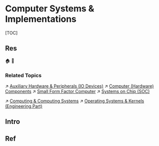 # Computer Systems & Implementations

[TOC]



## Res
🏠 
🚧 


### Related Topics
↗ [Auxiliary Hardware & Peripherals (IO Devices)](../../Hardware%20&%20EE%20Related/Auxiliary%20Hardware%20&%20Peripherals%20(IO%20Devices)/Auxiliary%20Hardware%20&%20Peripherals%20(IO%20Devices).md)
↗ [Computer (Hardware) Components](../Computer%20(Hardware)%20Components.md)
↗ [Small Form Factor Computer](🎃%20Computing%20&%20Computing%20Systems/Small%20Form%20Factor%20Computer.md)
↗ [Systems on Chip (SOC)](../Computer%20Architecture/Computer%20Microarchitectures%20(Computer%20Organization)%20&%20von%20Neumann%20Model/Systems%20on%20Chip%20(SOC).md)

↗ [Computing & Computing Systems](🎃%20Computing%20&%20Computing%20Systems/Computing%20&%20Computing%20Systems.md)
↗ [Operating Systems & Kernels (Engineering Part)](../../🥷🏼%20Operating%20Systems%20&%20Kernels%20(Engineering%20Part)/Operating%20Systems%20&%20Kernels%20(Engineering%20Part).md)



## Intro



## Ref
